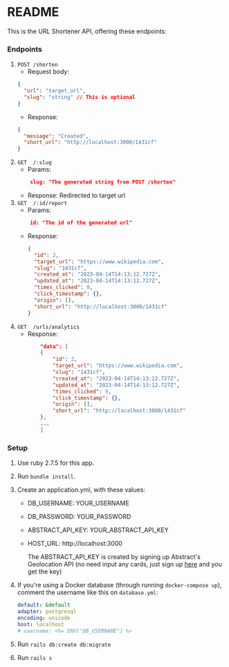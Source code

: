# README

This is the URL Shortener API, offering these endpoints:

### Endpoints

1. `POST /shorten`
   - Request body:
   ```json
   {
     "url": "target_url",
     "slug": "string" // This is optional
   }
   ```
   - Response:
   ```json
   {
     "message": "Created",
     "short_url": "http://localhost:3000/1431cf"
   }
   ```
2. `GET  /:slug`
   - Params:
   ```json
       slug: "The generated string from POST /shorten"
   ```
   - Response: Redirected to target url
3. `GET  /:id/report`
   - Params:
   ```json
       id: "The id of the generated url"
   ```
   - Response:
     ```json
     {
       "id": 2,
       "target_url": "https://www.wikipedia.com",
       "slug": "1431cf",
       "created_at": "2023-04-14T14:13:12.727Z",
       "updated_at": "2023-04-14T14:13:12.727Z",
       "times_clicked": 0,
       "click_timestamp": {},
       "origin": [],
       "short_url": "http://localhost:3000/1431cf"
     }
     ```
4. `GET  /urls/analytics`
   - Response:
     ```json
         "data": [
         {
             "id": 2,
             "target_url": "https://www.wikipedia.com",
             "slug": "1431cf",
             "created_at": "2023-04-14T14:13:12.727Z",
             "updated_at": "2023-04-14T14:13:12.727Z",
             "times_clicked": 0,
             "click_timestamp": {},
             "origin": [],
             "short_url": "http://localhost:3000/1431cf"
         },
         ...
         ]
     ```

### Setup

1. Use ruby 2.7.5 for this app.
2. Run `bundle install`.
3. Create an application.yml, with these values:

   - DB_USERNAME: YOUR_USERNAME
   - DB_PASSWORD: YOUR_PASSWORD
   - ABSTRACT_API_KEY: YOUR_ABSTRACT_API_KEY
   - HOST_URL: http://localhost:3000

     The ABSTRACT_API_KEY is created by signing up Abstract's Geolocation API (no need input any cards, just sign up [here](https://www.abstractapi.com/api/ip-geolocation-api) and you get the key)

4. If you're using a Docker database (through running `docker-compose up`), comment the username like this on `database.yml`:
   ```yml
   default: &default
   adapter: postgresql
   encoding: unicode
   host: localhost
   # username: <%= ENV["DB_USERNAME"] %>
   ```
5. Run `rails db:create db:migrate`

6. Run `rails s`
